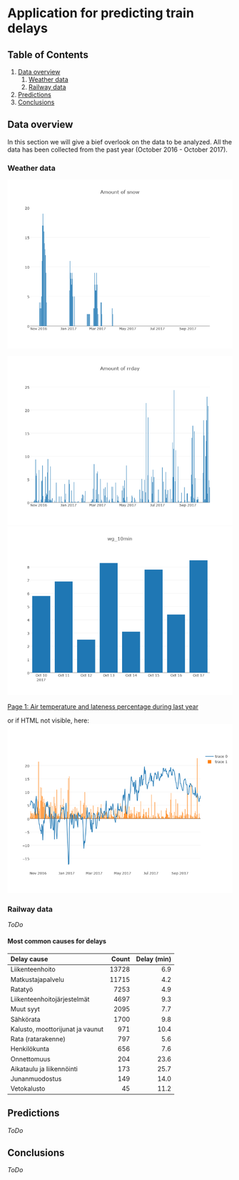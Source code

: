 # Application for predicting train delays

## Table of Contents
1. [Data overview](#data-overview)
    1. [Weather data](#weather-data)
    1. [Railway data](#railway-data)
1. [Predictions](#predictions)
1. [Conclusions](#conclusions)

## Data overview

In this section we will give a bief overlook on the data to be analyzed. All the data has been collected from the past year (October 2016 - October 2017).

### Weather data

![Pic 1: Amount of snowfall in the past year.](snow.png "Snow amount")


![Pic 2: Amount of rainfall in the past year.](rrday.png "Rain amount")
![Pic 3: Gust speed in the last week.](wg_10min.png "Gust speed")

[Page 1: Air temperature and lateness percentage during last year](weather-late.html)

or if HTML not visible, here:
![Pic 4:  Air temperature and lateness percentage during last year](bar-plot.png "Air temperature and lateness")


### Railway data

*ToDo*

#### Most common causes for delays

| Delay cause                      | Count | Delay (min)           |
|:---------------------------------|------:|----------------------:|
| Liikenteenhoito                  | 13728 | 6.9                   |
| Matkustajapalvelu                | 11715 | 4.2                   |
| Ratatyö                          | 7253  | 4.9                   |
| Liikenteenhoitojärjestelmät      | 4697  | 9.3                   |
| Muut syyt                        | 2095  | 7.7                   |
| Sähkörata                        | 1700  | 9.8                   |
| Kalusto, moottorijunat ja vaunut | 971   | 10.4                  |
| Rata (ratarakenne)               | 797   | 5.6                   |
| Henkilökunta                     | 656   | 7.6                   |
| Onnettomuus                      | 204   | 23.6                  |
| Aikataulu ja liikennöinti        | 173   | 25.7                  |
| Junanmuodostus                   | 149   | 14.0                  |
| Vetokalusto                      | 45    | 11.2                  |

## Predictions

*ToDo*

## Conclusions

*ToDo*

